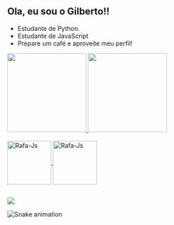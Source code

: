 ## Ola, eu sou o Gilberto!!
- Estudante de Python.
- Estudante de JavaScript
- Prepare um café e aproveite meu perfil!


 <div>
  <a href="https://github.com/GilbertoBiriguidin">
  <img height="180em" src="https://github-readme-stats.vercel.app/api?username=GilbertoBiriguidin&show_icons=true&theme=synthwave&include_all_commits=true&count_private=true"/>
  <img height="180em" src="https://github-readme-stats.vercel.app/api/top-langs/?username=GilbertoBiriguidin&layout=compact&langs_count=7&theme=synthwave"/>
</div>
<div style="display: inline_block"><br>
  <img align="center" alt="Rafa-Js" height="100" width="100" src="https://cdn.jsdelivr.net/gh/devicons/devicon/icons/python/python-original.svg">
  <img align="center" alt="Rafa-Js" height="100" width="100" src="https://cdn.jsdelivr.net/gh/devicons/devicon/icons/javascript/javascript-original.svg">
 </div>
   
 ##
 
 <div>
  <a href="https://www.linkedin.com/in/gilberto-nogueira-882221240/" target="_blank"><img src="https://img.shields.io/badge/LinkedIn-0077B5?style=for-the-badge&logo=linkedin&logoColor=white" target="_blank"></a>
  
  
 </div>

           
          
      
  
  
 
 
  ![Snake animation](https://github.com/GilbertoBiriguidin/GilbertoBiriguidin/blob/output/github-contribution-grid-snake.svg)
 

